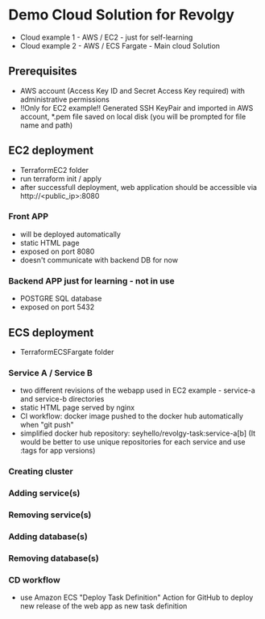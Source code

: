 # Demo Cloud Solution for Revolgy
- Cloud example 1 - AWS / EC2 - just for self-learning
- Cloud example 2 - AWS / ECS Fargate - Main cloud Solution

## Prerequisites
- AWS account (Access Key ID and Secret Access Key required) with administrative permissions
- !!Only for EC2 example!! Generated SSH KeyPair and imported in AWS account, *.pem file saved on local disk (you will be prompted for file name and path)

## EC2 deployment
- TerraformEC2 folder
- run terraform init / apply
- after successfull deployment, web application should be accessible via http://<public_ip>:8080

### Front APP
- will be deployed automatically
- static HTML page
- exposed on port 8080
- doesn't communicate with backend DB for now

### Backend APP just for learning - not in use
- POSTGRE SQL database
- exposed on port 5432

## ECS deployment
- TerraformECSFargate folder

### Service A / Service B
- two different revisions of the webapp used in EC2 example - service-a and service-b directories
- static HTML page served by nginx
- CI workflow: docker image pushed to the docker hub automatically when "git push"
- simplified docker hub repository: seyhello/revolgy-task:service-a[b] (It would be better to use unique repositories for each service and use :tags for app versions)

### Creating cluster

### Adding service(s)

### Removing service(s)

### Adding database(s)

### Removing database(s)

### CD workflow
- use Amazon ECS "Deploy Task Definition" Action for GitHub to deploy new release of the web app as new task definition

